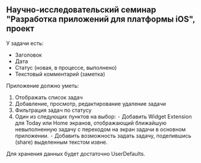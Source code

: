 ## Научно-исследовательский семинар "Разработка приложений для платформы iOS", проект  
  
У задачи есть:  
- Заголовок
- Дата
- Статус (новая, в процессе, выполнено)
- Текстовый комментарий (заметка)  
  
Приложение должно уметь:  
 1. Отображать список задач
 2. Добавление, просмотр, редактирование удаление задачи
 3. Фильтрация задач по статусу
 4. Один из следующих пунктов на выбор:
 ⁃ Добавить Widget Extension для Today или Home экранов, отображающий ближайшую невыполненную задачу с переходом на экран задачи в основном приложении.
 ⁃ Добавить возможность задать задачу, поделившись (share) выделенным текстом извне.  
  
Для хранения данных будет достаточно UserDefaults.
  